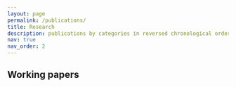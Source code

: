 ```yaml
---
layout: page
permalink: /publications/
title: Research
description: publications by categories in reversed chronological order. generated by jekyll-scholar.
nav: true
nav_order: 2
---
```


## Working papers

